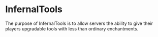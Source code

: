 # InfernalTools
The purpose of InfernalTools is to allow servers the ability to give their players upgradable tools with less than ordinary enchantments.
